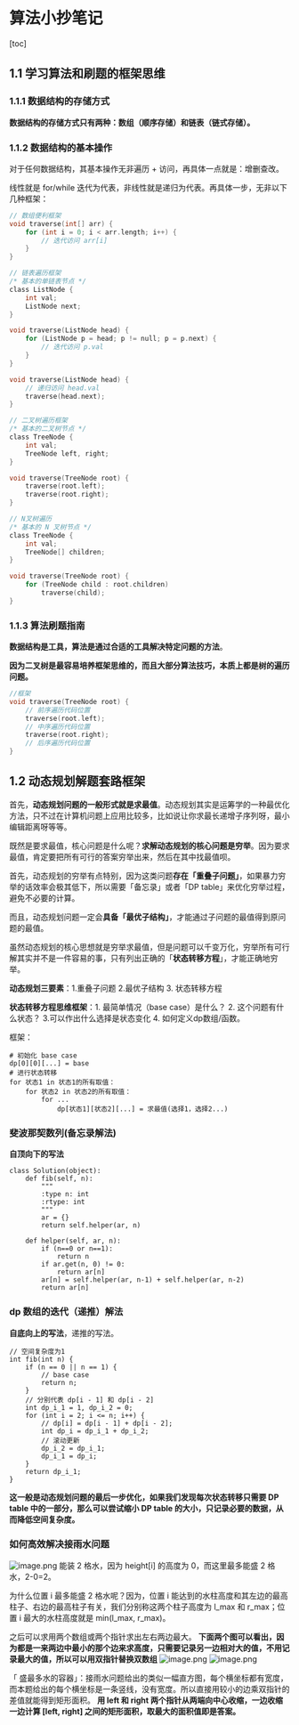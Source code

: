 # 算法小抄笔记
[toc]
## 1.1 学习算法和刷题的框架思维
### 1.1.1 数据结构的存储方式
**数据结构的存储方式只有两种：数组（顺序存储）和链表（链式存储）。**

### 1.1.2 数据结构的基本操作
对于任何数据结构，其基本操作无非遍历 + 访问，再具体一点就是：增删查改。

线性就是 for/while 迭代为代表，非线性就是递归为代表。再具体一步，无非以下几种框架：
```c
// 数组便利框架
void traverse(int[] arr) {
    for (int i = 0; i < arr.length; i++) {
        // 迭代访问 arr[i]
    }
}

// 链表遍历框架
/* 基本的单链表节点 */
class ListNode {
    int val;
    ListNode next;
}

void traverse(ListNode head) {
    for (ListNode p = head; p != null; p = p.next) {
        // 迭代访问 p.val
    }
}

void traverse(ListNode head) {
    // 递归访问 head.val
    traverse(head.next);
}

// 二叉树遍历框架
/* 基本的二叉树节点 */
class TreeNode {
    int val;
    TreeNode left, right;
}

void traverse(TreeNode root) {
    traverse(root.left);
    traverse(root.right);
}

// N叉树遍历
/* 基本的 N 叉树节点 */
class TreeNode {
    int val;
    TreeNode[] children;
}

void traverse(TreeNode root) {
    for (TreeNode child : root.children)
        traverse(child);
}

```

### 1.1.3 算法刷题指南
**数据结构是工具，算法是通过合适的工具解决特定问题的方法**。

**因为二叉树是最容易培养框架思维的，而且大部分算法技巧，本质上都是树的遍历问题。**

```c
//框架
void traverse(TreeNode root) {
    // 前序遍历代码位置
    traverse(root.left);
    // 中序遍历代码位置
    traverse(root.right);
    // 后序遍历代码位置
}
```

## 1.2 动态规划解题套路框架
首先，**动态规划问题的一般形式就是求最值**。动态规划其实是运筹学的一种最优化方法，只不过在计算机问题上应用比较多，比如说让你求最长递增子序列呀，最小编辑距离呀等等。

既然是要求最值，核心问题是什么呢？**求解动态规划的核心问题是穷举**。因为要求最值，肯定要把所有可行的答案穷举出来，然后在其中找最值呗。

首先，动态规划的穷举有点特别，因为这类问题**存在「重叠子问题」**，如果暴力穷举的话效率会极其低下，所以需要「备忘录」或者「DP table」来优化穷举过程，避免不必要的计算。

而且，动态规划问题一定会**具备「最优子结构」**，才能通过子问题的最值得到原问题的最值。

虽然动态规划的核心思想就是穷举求最值，但是问题可以千变万化，穷举所有可行解其实并不是一件容易的事，只有列出正确的「**状态转移方程**」，才能正确地穷举。

**动态规划三要素**：1.重叠子问题 2.最优子结构 3. 状态转移方程

**状态转移方程思维框架**：1. 最简单情况（base case）是什么？ 2. 这个问题有什么状态？ 3.可以作出什么选择是状态变化 4. 如何定义dp数组/函数。

框架：
```
# 初始化 base case
dp[0][0][...] = base
# 进行状态转移
for 状态1 in 状态1的所有取值：
    for 状态2 in 状态2的所有取值：
        for ...
            dp[状态1][状态2][...] = 求最值(选择1，选择2...)

```

### 斐波那契数列(备忘录解法)
**自顶向下的写法**
```
class Solution(object):
    def fib(self, n):
        """
        :type n: int
        :rtype: int
        """
        ar = {}
        return self.helper(ar, n)

    def helper(self, ar, n):
        if (n==0 or n==1):
            return n
        if ar.get(n, 0) != 0:
            return ar[n]
        ar[n] = self.helper(ar, n-1) + self.helper(ar, n-2)
        return ar[n]
```

### dp 数组的迭代（递推）解法
**自底向上的写法**，递推的写法。
```
// 空间复杂度为1
int fib(int n) {
    if (n == 0 || n == 1) {
        // base case
        return n;
    }
    // 分别代表 dp[i - 1] 和 dp[i - 2]
    int dp_i_1 = 1, dp_i_2 = 0;
    for (int i = 2; i <= n; i++) {
        // dp[i] = dp[i - 1] + dp[i - 2];
        int dp_i = dp_i_1 + dp_i_2;
        // 滚动更新
        dp_i_2 = dp_i_1;
        dp_i_1 = dp_i;
    }
    return dp_i_1;
}

```
**这一般是动态规划问题的最后一步优化，如果我们发现每次状态转移只需要 DP table 中的一部分，那么可以尝试缩小 DP table 的大小，只记录必要的数据，从而降低空间复杂度。**

### 如何高效解决接雨水问题
![image.png](https://note.youdao.com/yws/res/c/WEBRESOURCEea604351d3b5cc783cdb00a5c4e6b7ec)
能装 2 格水，因为 height[i] 的高度为 0，而这里最多能盛 2 格水，2-0=2。

为什么位置 i 最多能盛 2 格水呢？因为，位置 i 能达到的水柱高度和其左边的最高柱子、右边的最高柱子有关，我们分别称这两个柱子高度为 l_max 和 r_max；位置 i 最大的水柱高度就是 min(l_max, r_max)。

之后可以求用两个数组或两个指针求出左右两边最大。
**下面两个图可以看出，因为都是一来两边中最小的那个边来求高度，只需要记录另一边相对大的值，不用记录最大的值，所以可以用双指针替换双数组**
![image.png](https://note.youdao.com/yws/res/e/WEBRESOURCE119f88bf6b74ef1134624d83a0acaade)
![image.png](https://note.youdao.com/yws/res/5/WEBRESOURCE13ac5441bf9f37808622781ea2309795)

「 盛最多水的容器」：接雨水问题给出的类似一幅直方图，每个横坐标都有宽度，而本题给出的每个横坐标是一条竖线，没有宽度。所以直接用较小的边乘双指针的差值就能得到矩形面积。
**用 left 和 right 两个指针从两端向中心收缩，一边收缩一边计算 [left, right] 之间的矩形面积，取最大的面积值即是答案。**